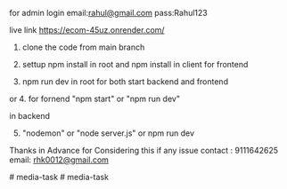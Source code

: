 for admin login
email:rahul@gmail.com
pass:Rahul123

live link 
https://ecom-45uz.onrender.com/


1. clone the code from main branch 

2. settup npm install in root and npm install in client for frontend

3. npm run dev in root for both start backend and frontend 

or 
4. for fornend "npm start" or "npm run dev"

in backend 

5. "nodemon" or "node server.js" or npm run dev 


Thanks in Advance for Considering this 
if any issue contact : 9111642625
email: rhk0012@gmail.com



#   m e d i a - t a s k  
 #   m e d i a - t a s k  
 
